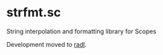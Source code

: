 # strfmt.sc
String interpolation and formatting library for Scopes

Development moved to [radl](https://github.com/radgeRayden/radl).

